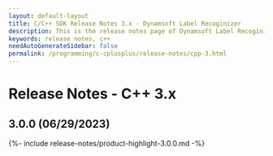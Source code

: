 ```yaml
---
layout: default-layout
title: C/C++ SDK Release Notes 3.x - Dynamsoft Label Recoginizer 
description: This is the release notes page of Dynamsoft Label Recoginizer for C/C++ SDK version 3.x.
keywords: release notes, c++
needAutoGenerateSidebar: false
permalink: /programming/c-cplusplus/release-notes/cpp-3.html
---
```


# Release Notes - C++ 3.x

## 3.0.0 (06/29/2023)

{%- include release-notes/product-highlight-3.0.0.md -%}
